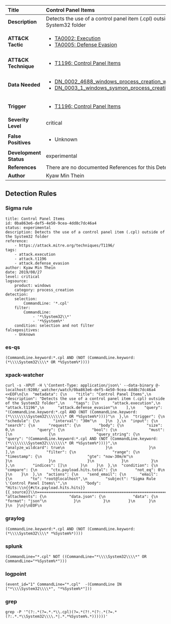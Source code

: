 | Title                    | Control Panel Items       |
|:-------------------------|:------------------|
| **Description**          | Detects the use of a control panel item (.cpl) outside of the System32 folder |
| **ATT&amp;CK Tactic**    |  <ul><li>[TA0002: Execution](https://attack.mitre.org/tactics/TA0002)</li><li>[TA0005: Defense Evasion](https://attack.mitre.org/tactics/TA0005)</li></ul>  |
| **ATT&amp;CK Technique** | <ul><li>[T1196: Control Panel Items](https://attack.mitre.org/techniques/T1196)</li></ul>  |
| **Data Needed**          | <ul><li>[DN_0002_4688_windows_process_creation_with_commandline](../Data_Needed/DN_0002_4688_windows_process_creation_with_commandline.md)</li><li>[DN_0003_1_windows_sysmon_process_creation](../Data_Needed/DN_0003_1_windows_sysmon_process_creation.md)</li></ul>  |
| **Trigger**              | <ul><li>[T1196: Control Panel Items](../Triggers/T1196.md)</li></ul>  |
| **Severity Level**       | critical |
| **False Positives**      | <ul><li>Unknown</li></ul>  |
| **Development Status**   | experimental |
| **References**           |  There are no documented References for this Detection Rule yet  |
| **Author**               | Kyaw Min Thein |


## Detection Rules

### Sigma rule

```
title: Control Panel Items
id: 0ba863e6-def5-4e50-9cea-4dd8c7dc46a4
status: experimental
description: Detects the use of a control panel item (.cpl) outside of the System32 folder
reference:
    - https://attack.mitre.org/techniques/T1196/
tags:
    - attack.execution
    - attack.t1196
    - attack.defense_evasion
author: Kyaw Min Thein
date: 2019/08/27
level: critical
logsource:
    product: windows
    category: process_creation
detection:
    selection:
        CommandLine: '*.cpl'
    filter:
        CommandLine:
            - '*\System32\\*'
            - '*%System%*'
    condition: selection and not filter
falsepositives:
    - Unknown

```





### es-qs
    
```
(CommandLine.keyword:*.cpl AND (NOT (CommandLine.keyword:(*\\\\System32\\\\* OR *%System%*))))
```


### xpack-watcher
    
```
curl -s -XPUT -H \'Content-Type: application/json\' --data-binary @- localhost:9200/_watcher/watch/0ba863e6-def5-4e50-9cea-4dd8c7dc46a4 <<EOF\n{\n  "metadata": {\n    "title": "Control Panel Items",\n    "description": "Detects the use of a control panel item (.cpl) outside of the System32 folder",\n    "tags": [\n      "attack.execution",\n      "attack.t1196",\n      "attack.defense_evasion"\n    ],\n    "query": "(CommandLine.keyword:*.cpl AND (NOT (CommandLine.keyword:(*\\\\\\\\System32\\\\\\\\* OR *%System%*))))"\n  },\n  "trigger": {\n    "schedule": {\n      "interval": "30m"\n    }\n  },\n  "input": {\n    "search": {\n      "request": {\n        "body": {\n          "size": 0,\n          "query": {\n            "bool": {\n              "must": [\n                {\n                  "query_string": {\n                    "query": "(CommandLine.keyword:*.cpl AND (NOT (CommandLine.keyword:(*\\\\\\\\System32\\\\\\\\* OR *%System%*))))",\n                    "analyze_wildcard": true\n                  }\n                }\n              ],\n              "filter": {\n                "range": {\n                  "timestamp": {\n                    "gte": "now-30m/m"\n                  }\n                }\n              }\n            }\n          }\n        },\n        "indices": []\n      }\n    }\n  },\n  "condition": {\n    "compare": {\n      "ctx.payload.hits.total": {\n        "not_eq": 0\n      }\n    }\n  },\n  "actions": {\n    "send_email": {\n      "email": {\n        "to": "root@localhost",\n        "subject": "Sigma Rule \'Control Panel Items\'",\n        "body": "Hits:\\n{{#ctx.payload.hits.hits}}{{_source}}\\n================================================================================\\n{{/ctx.payload.hits.hits}}",\n        "attachments": {\n          "data.json": {\n            "data": {\n              "format": "json"\n            }\n          }\n        }\n      }\n    }\n  }\n}\nEOF\n
```


### graylog
    
```
(CommandLine.keyword:*.cpl AND (NOT (CommandLine.keyword:(*\\\\System32\\\\* *%System%*))))
```


### splunk
    
```
(CommandLine="*.cpl" NOT ((CommandLine="*\\\\System32\\\\*" OR CommandLine="*%System%*")))
```


### logpoint
    
```
(event_id="1" CommandLine="*.cpl"  -(CommandLine IN ["*\\\\System32\\\\*", "*%System%*"]))
```


### grep
    
```
grep -P '^(?:.*(?=.*.*\\.cpl)(?=.*(?!.*(?:.*(?=.*(?:.*.*\\System32\\\\.*|.*.*%System%.*))))))'
```



